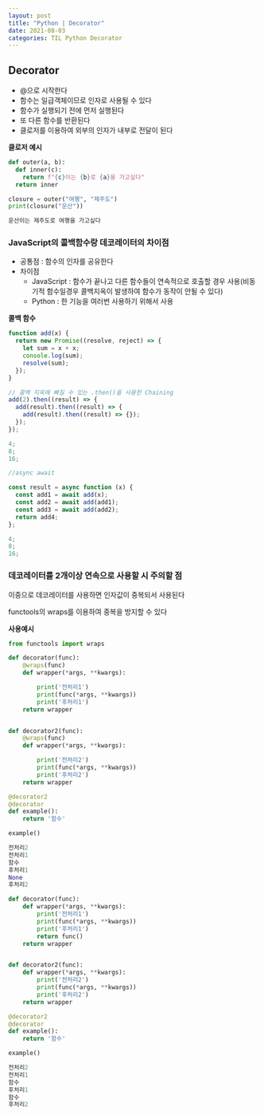 ```yaml
---
layout: post
title: "Python | Decorator"
date: 2021-08-03
categories: TIL Python Decorator
---
```


## Decorator

- @으로 시작한다
- 함수는 일급객체이므로 인자로 사용될 수 있다
- 함수가 실행되기 전에 먼저 실행된다
- 또 다른 함수를 반환된다
- 클로저를 이용하여 외부의 인자가 내부로 전달이 된다

**클로저 예시**

```python
def outer(a, b):
  def inner(c):
    return f"{c}이는 {b}로 {a}을 가고싶다"
  return inner

closure = outer("여행", "제주도")
print(closure("운산"))

운산이는 제주도로 여행을 가고싶다
```

### JavaScript의 콜백함수랑 데코레이터의 차이점

- 공통점 : 함수의 인자를 공유한다
- 차이점
  - JavaScript : 함수가 끝나고 다른 함수들이 연속적으로 호출할 경우 사용(비동기적 함수일경우 콜백지옥이 발생하여 함수가 동작이 안될 수 있다)
  - Python : 한 기능을 여러번 사용하기 위해서 사용

**콜백 함수**

```javascript
function add(x) {
  return new Promise((resolve, reject) => {
    let sum = x + x;
    console.log(sum);
    resolve(sum);
  });
}

// 콜백 지옥에 빠질 수 있는 .then()을 사용한 Chaining
add(2).then((result) => {
  add(result).then((result) => {
    add(result).then((result) => {});
  });
});

4;
8;
16;

//async await

const result = async function (x) {
  const add1 = await add(x);
  const add2 = await add(add1);
  const add3 = await add(add2);
  return add4;
};

4;
8;
16;
```

### 데코레이터를 2개이상 연속으로 사용할 시 주의할 점

이중으로 데코레이터를 사용하면 인자값이 중복되서 사용된다

functools의 wraps를 이용하여 중복을 방지할 수 있다

**사용예시**

```python
from functools import wraps

def decorator(func):
    @wraps(func)
    def wrapper(*args, **kwargs):

        print('전처리1')
        print(func(*args, **kwargs))
        print('후처리1')
    return wrapper


def decorator2(func):
    @wraps(func)
    def wrapper(*args, **kwargs):

        print('전처리2')
        print(func(*args, **kwargs))
        print('후처리2')
    return wrapper

@decorator2
@decorator
def example():
    return '함수'

example()

전처리2
전처리1
함수
후처리1
None
후처리2
```

```python
def decorator(func):
    def wrapper(*args, **kwargs):
        print('전처리1')
        print(func(*args, **kwargs))
        print('후처리1')
        return func()
    return wrapper


def decorator2(func):
    def wrapper(*args, **kwargs):
        print('전처리2')
        print(func(*args, **kwargs))
        print('후처리2')
    return wrapper

@decorator2
@decorator
def example():
    return '함수'

example()

전처리2
전처리1
함수
후처리1
함수
후처리2
```
